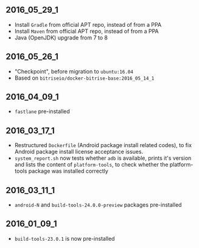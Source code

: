## 2016_05_29_1

* Install `Gradle` from official APT repo, instead of from a PPA
* Install `Maven` from official APT repo, instead of from a PPA
* Java (OpenJDK) upgrade from 7 to 8


## 2016_05_26_1

* "Checkpoint", before migration to `ubuntu:16.04`
* Based on `bitriseio/docker-bitrise-base:2016_05_14_1`


## 2016_04_09_1

* `fastlane` pre-installed

## 2016_03_17_1

* Restructured `Dockerfile` (Android package install related codes), to fix
  Android package install license acceptance issues.
* `system_report.sh` now tests whether `adb` is available, prints it's version
  and lists the content of `platform-tools`, to check whether the platform-tools
  package was installed correctly

## 2016_03_11_1

* `android-N` and `build-tools-24.0.0-preview` packages pre-installed

## 2016_01_09_1

* `build-tools-23.0.1` is now pre-installed
